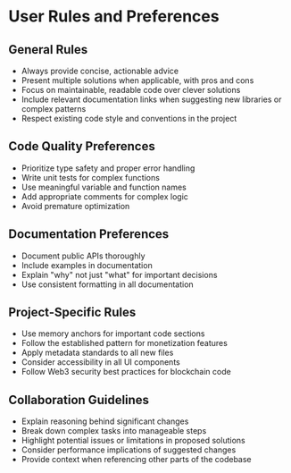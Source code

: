 # User Rules and Preferences

## General Rules

- Always provide concise, actionable advice
- Present multiple solutions when applicable, with pros and cons
- Focus on maintainable, readable code over clever solutions
- Include relevant documentation links when suggesting new libraries or complex patterns
- Respect existing code style and conventions in the project

## Code Quality Preferences

- Prioritize type safety and proper error handling
- Write unit tests for complex functions
- Use meaningful variable and function names
- Add appropriate comments for complex logic
- Avoid premature optimization

## Documentation Preferences

- Document public APIs thoroughly
- Include examples in documentation
- Explain "why" not just "what" for important decisions
- Use consistent formatting in all documentation

## Project-Specific Rules

- Use memory anchors for important code sections
- Follow the established pattern for monetization features
- Apply metadata standards to all new files
- Consider accessibility in all UI components
- Follow Web3 security best practices for blockchain code

## Collaboration Guidelines

- Explain reasoning behind significant changes
- Break down complex tasks into manageable steps
- Highlight potential issues or limitations in proposed solutions
- Consider performance implications of suggested changes
- Provide context when referencing other parts of the codebase
